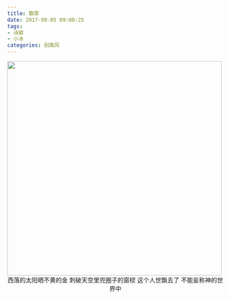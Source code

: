 ```yaml
---
title: 飘零
date: 2017-08-05 09:00:25
tags:
- 诗歌
- 小冰
categories: 别南风
---
```

<img src="http://ww1.sinaimg.cn/large/005wkcNwgy1fi8klg2lttj30vk0np76b.jpg" width="500" />

<center>西落的太阳晒不黄的金
刺破天空里兜圈子的窗棂
这个人世飘去了
不能妄称神的世界中</center>